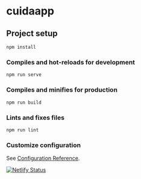 # cuidaapp
 
## Project setup
```
npm install
```

### Compiles and hot-reloads for development
```
npm run serve
```

### Compiles and minifies for production
```
npm run build
```

### Lints and fixes files
```
npm run lint
```

### Customize configuration
See [Configuration Reference](https://cli.vuejs.org/config/).

[![Netlify Status](https://api.netlify.com/api/v1/badges/1f328bf1-2745-4ab6-936a-7161cb08f03f/deploy-status)](https://app.netlify.com/sites/cuida/deploys)